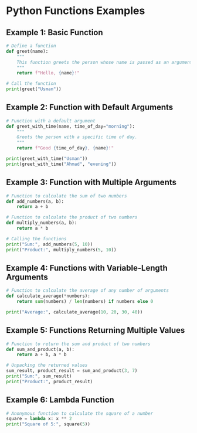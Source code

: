 
# Python Functions Examples

## Example 1: Basic Function
```python
# Define a function
def greet(name):
    """
    This function greets the person whose name is passed as an argument.
    """
    return f"Hello, {name}!"

# Call the function
print(greet("Usman"))
```

## Example 2: Function with Default Arguments
```python
# Function with a default argument
def greet_with_time(name, time_of_day="morning"):
    """
    Greets the person with a specific time of day.
    """
    return f"Good {time_of_day}, {name}!"

print(greet_with_time("Usman"))
print(greet_with_time("Ahmad", "evening"))
```

## Example 3: Function with Multiple Arguments
```python
# Function to calculate the sum of two numbers
def add_numbers(a, b):
    return a + b

# Function to calculate the product of two numbers
def multiply_numbers(a, b):
    return a * b

# Calling the functions
print("Sum:", add_numbers(5, 10))
print("Product:", multiply_numbers(5, 10))
```

## Example 4: Functions with Variable-Length Arguments
```python
# Function to calculate the average of any number of arguments
def calculate_average(*numbers):
    return sum(numbers) / len(numbers) if numbers else 0

print("Average:", calculate_average(10, 20, 30, 40))
```

## Example 5: Functions Returning Multiple Values
```python
# Function to return the sum and product of two numbers
def sum_and_product(a, b):
    return a + b, a * b

# Unpacking the returned values
sum_result, product_result = sum_and_product(3, 7)
print("Sum:", sum_result)
print("Product:", product_result)
```

## Example 6: Lambda Function
```python
# Anonymous function to calculate the square of a number
square = lambda x: x ** 2
print("Square of 5:", square(5))
```

